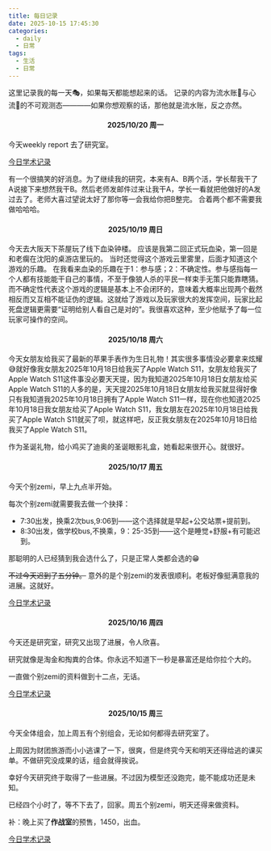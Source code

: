 ```yaml
---
title: 每日记录
date: 2025-10-15 17:45:30
categories:
  - daily
  - 日常
tags:
  - 生活
  - 日常
---
```

这里记录我的每一天🎭，如果每天都能想起来的话。
记录的内容为流水账📰与心流📖的不可观测态————如果你想观察的话，那他就是流水账，反之亦然。

<!-- more -->



<h4 id="20251020" style="text-align:center; font-weight:bold;">2025/10/20 周一</h4>

今天weekly report 去了研究室。

[今日学术记录](/categories/research/日常/研究日常/#20251020)

有一个很搞笑的好消息。为了继续我的研究，本来有A、B两个活，学长帮我干了A说接下来想然我干B。然后老师发邮件过来让我干A，学长一看就把他做好的A发过去了。老师大喜过望说太好了那你等一会我给你把B整完。
合着两个都不需要我做哈哈哈。

<h4 id="20251019" style="text-align:center; font-weight:bold;">2025/10/19 周日</h4>

今天去大阪天下茶屋玩了线下血染钟楼。
应该是我第二回正式玩血染，第一回是和老瘸在沈阳的桌游店里玩的。
当时还觉得这个游戏云里雾里，后面才知道这个游戏的乐趣。
在我看来血染的乐趣在于1：参与感；2：不确定性。参与感指每一个人都有技能能干自己的事情，不至于像狼人杀的平民一样束手无策只能靠瞎猜。而不确定性代表这个游戏的逻辑是基本上不会闭环的，意味着大概率出现两个截然相反而又互相不能证伪的逻辑。这就给了游戏以及玩家很大的发挥空间，玩家比起死盘逻辑更需要“证明给别人看自己是对的”。我很喜欢这种，至少他赋予了每一位玩家可操作的空间。

<h4 id="20251018" style="text-align:center; font-weight:bold;">2025/10/18 周六</h4>

今天女朋友给我买了最新的苹果手表作为生日礼物！其实很多事情没必要拿来炫耀😅就好像我女朋友2025年10月18日给我买了Apple Watch S11，女朋友给我买了Apple Watch S11这件事没必要天天提，因为我知道2025年10月18日女朋友给买Apple Watch S11的人多的是，天天提2025年10月18日女朋友给我买就显得好像只有我知道我2025年10月18日拥有了Apple Watch S11一样，现在你也知道2025年10月18日我女朋友给买了Apple Watch S11，我女朋友在2025年10月18日给我买了Apple Watch S11就买了呗，就这样吧，反正我女朋友在2025年10月18日给我买了Apple Watch S11。

作为圣诞礼物，给小鸡买了迪奥的圣诞眼影礼盒，她看起来很开心。就很好。

<h4 id="20251017" style="text-align:center; font-weight:bold;">2025/10/17 周五</h4>

今天个别zemi，早上九点半开始。

每次个别zemi就需要我去做一个抉择：

* 7:30出发，换乘2次bus,9:06到——这个选择就是早起+公交站票+提前到。
* 8:30出发，做学校bus,不换乘，9：25-35到——这个是睡觉+舒服+有可能迟到。

那聪明的人已经猜到我会选什么了，只是正常人类都会选的😁

~~不过今天迟到了五分钟。~~
意外的是个别zemi的发表很顺利。老板好像挺满意我的进展。这就好。

[今日学术记录](/categories/research/日常/研究日常/#20251017)

<h4 id="20251016" style="text-align:center; font-weight:bold;">2025/10/16 周四</h4>

今天还是研究室，研究又出现了进展，令人欣喜。

研究就像是淘金和掏粪的合体。你永远不知道下一秒是暴富还是给你拉个大的。

一直做个别zemi的资料做到十二点，无话。

[今日学术记录](/categories/research/日常/研究日常/#20251016)

<h4 id="20251015" style="text-align:center; font-weight:bold;">2025/10/15 周三</h4>

今天全体组会，加上周五有个别组会，无论如何都得去研究室了。

上周因为财团旅游而小小逃课了一下，很爽，但是终究今天和明天还得给逃的课买单。不做研究没成果的话，组会就得挨说。

幸好今天研究终于取得了一些进展。不过因为模型还没跑完，能不能成功还是未知。

已经四个小时了，等不下去了，回家。周五个别zemi，明天还得来做资料。

补：晚上买了**作战室**的预售，1450，出血。

[今日学术记录](/categories/research/日常/研究日常/#20251015)
